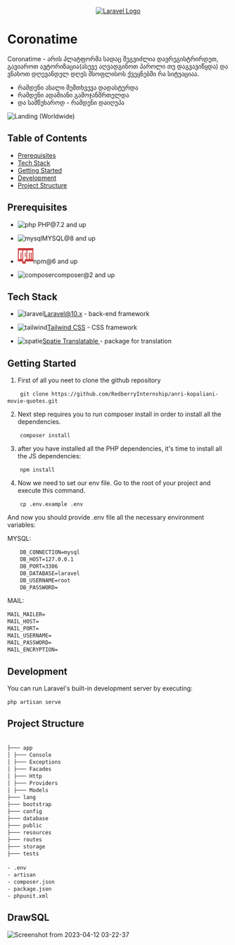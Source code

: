 <p align="center"><a href="https://laravel.com" target="_blank"><img src="https://raw.githubusercontent.com/laravel/art/master/logo-lockup/5%20SVG/2%20CMYK/1%20Full%20Color/laravel-logolockup-cmyk-red.svg" width="400" alt="Laravel Logo"></a></p>

# Coronatime

Coronatime - არის პლატფორმა სადაც შეგვიძლია დავრეგისტრირდეთ, გავიაროთ ავტორიზაცია(ასევე აღვადგინოთ პაროლი თუ დაგვავიწყდა) და ვნახოთ დღევანდელ დღეს მსოფლისოს ქვეყნებში რა სიტუაციაა.

-   რამდენი ახალი შემთხვევა დადასტურდა
-   რამდენი ადამიანი გამოჯანმრთელდა
-   და სამწუხაროდ - რამდენი დაიღუპა

![Landing (Worldwide)](https://user-images.githubusercontent.com/73776304/236879091-d6792586-d83f-411d-b140-d92c44df2d5a.jpg)

## Table of Contents

-   [Prerequisites](#Prerequisites)
-   [Tech Stack](#tech-stack)
-   [Getting Started](#getting-started)
-   [Development](#development)
-   [Project Structure](#project-structure)

## Prerequisites

-   <p><img src="https://e7.pngegg.com/pngimages/906/282/png-clipart-logo-computer-icons-php-wm-logo-text-label.png" width="35" height="35" alt="php"> PHP@7.2 and up</p>
-   <p><img src="https://e7.pngegg.com/pngimages/1018/16/png-clipart-mysql-workbench-database-mysql-cluster-others-text-logo.png" width="35" height="35" alt="mysql">MYSQL@8 and up</p>
-   <p><img width="35" height="35" height src="https://raw.githubusercontent.com/RedberryInternship/example-project-laravel/master/readme/assets/npm.png" alt="npm">npm@6 and up</p>
-   <p><img width="35" height="35" src="https://upload.wikimedia.org/wikipedia/commons/2/26/Logo-composer-transparent.png?20150215175858" alt="composer">composer@2 and up</p>

## Tech Stack

-   <p><img src="https://upload.wikimedia.org/wikipedia/commons/thumb/9/9a/Laravel.svg/985px-Laravel.svg.png" width="35" alt="laravel" height="35"><a href="https://laravel.com/docs/8.x">Laravel@10.x</a> - back-end framework</p>
-   <p><img src="https://upload.wikimedia.org/wikipedia/commons/thumb/d/d5/Tailwind_CSS_Logo.svg/1024px-Tailwind_CSS_Logo.svg.png" width="35" height="35" alt="tailwind"><a href="https://tailwindcss.com/docs/installation">Tailwind CSS</a> - CSS framework</p>
-   <p><img src="https://avatars.githubusercontent.com/u/7535935?s=280&v=4" width="35" height="35" alt="spatie"><a href="https://github.com/spatie/laravel-translatable">Spatie Translatable </a> - package for translation</p>

## Getting Started

1. First of all you neet to clone the github repository

```
    git clone https://github.com/RedberryInternship/anri-kopaliani-movie-quotes.git
```

2. Next step requires you to run composer install in order to install all the dependencies.

```
    composer install
```

3. after you have installed all the PHP dependencies, it's time to install all the JS dependencies:

```
    npm install
```

4.  Now we need to set our env file. Go to the root of your project and execute this command.

```
    cp .env.example .env
```

And now you should provide .env file all the necessary environment variables:

MYSQL:

```
    DB_CONNECTION=mysql
    DB_HOST=127.0.0.1
    DB_PORT=3306
    DB_DATABASE=laravel
    DB_USERNAME=root
    DB_PASSWORD=
```

MAIL:

```
MAIL_MAILER=
MAIL_HOST=
MAIL_PORT=
MAIL_USERNAME=
MAIL_PASSWORD=
MAIL_ENCRYPTION=
```

## Development

You can run Laravel's built-in development server by executing:

```
php artisan serve
```

## Project Structure

```

├─── app
│ ├─── Console
│ ├─── Exceptions
│ ├─── Facades
│ ├─── Http
│ ├─── Providers
│ ├─── Models
├─── lang
├─── bootstrap
├─── config
├─── database
├─── public
├─── resources
├─── routes
├─── storage
├─── tests

- .env
- artisan
- composer.json
- package.json
- phpunit.xml

```

## DrawSQL

![Screenshot from 2023-04-12 03-22-37](https://user-images.githubusercontent.com/73776304/236902453-781144bc-4966-41b3-9ea1-f42220acd71f.png)
